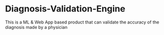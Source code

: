 # Diagnosis-Validation-Engine
This is a ML &amp; Web App based product that can validate the accuracy of the diagnosis made by a physician
